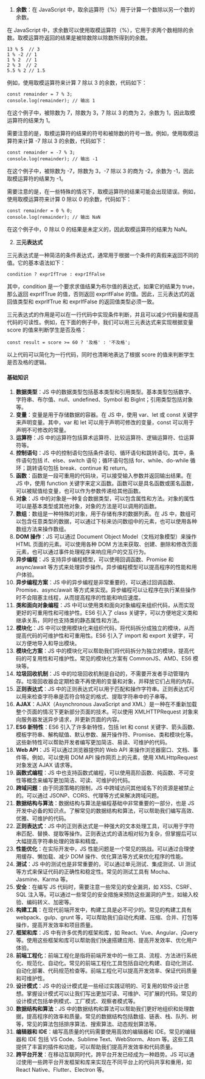 <!--
 * @Author: Shu Binqi
 * @Date: 2023-03-19 19:31:05
 * @LastEditors: Shu Binqi
 * @LastEditTime: 2023-04-01 23:31:31
 * @Description: JS 知识扫盲
 * @Version: 1.0.0
 * @FilePath: \interviewQuestions\前端基础\JavaScript\JS扫盲.md
-->

1. **余数**：在 JavaScript 中，取余运算符（%）用于计算一个数除以另一个数的余数。

在 JavaScript 中，求余数可以使用取模运算符（%），它用于求两个数相除的余数。取模运算符返回的结果是被除数除以除数所得到的余数。

```
13 % 5  // 3
1 % -2 // 1
1 % 2  // 1
2 % 3  // 2
5.5 % 2 // 1.5
```

例如，使用取模运算符来计算 7 除以 3 的余数，代码如下：

```
const remainder = 7 % 3;
console.log(remainder); // 输出 1
```

在这个例子中，被除数为 7，除数为 3，7 除以 3 的商为 2，余数为 1，因此取模运算符的结果为 1。

需要注意的是，取模运算符的结果的符号和被除数的符号一致。例如，使用取模运算符来计算 -7 除以 3 的余数，代码如下：

```
const remainder = -7 % 3;
console.log(remainder); // 输出 -1
```

在这个例子中，被除数为 -7，除数为 3，-7 除以 3 的商为 -2，余数为 -1，因此取模运算符的结果为 -1。

需要注意的是，在一些特殊的情况下，取模运算符的结果可能会出现错误。例如，使用取模运算符来计算 0 除以 0 的余数，代码如下：

```
const remainder = 0 % 0;
console.log(remainder); // 输出 NaN
```

在这个例子中，0 除以 0 的结果是未定义的，因此取模运算符的结果为 NaN。

2. **三元表达式**

三元表达式是一种简洁的条件表达式，通常用于根据一个条件的真假来返回不同的值。它的基本语法如下：

```
condition ? exprIfTrue : exprIfFalse
```

其中，condition 是一个要求求值结果为布尔值的表达式，如果它的结果为 true，那么返回 exprIfTrue 的值，否则返回 exprIfFalse 的值。因此，三元表达式的返回值类型和 exprIfTrue 和 exprIfFalse 的返回值类型必须一致。

三元表达式的作用是可以在一行代码中实现条件判断，并且可以减少代码量和提高代码的可读性。例如，在下面的例子中，我们可以用三元表达式来实现根据变量 score 的值来判断学生是否及格：

```
const result = score >= 60 ? '及格' : '不及格';
```

以上代码可以简化为一行代码，同时也清晰地表达了根据 score 的值来判断学生是否及格的逻辑。

#### 基础知识

1. **数据类型**：JS 中的数据类型包括基本类型和引用类型。基本类型包括数字、字符串、布尔值、null、undefined、Symbol 和 BigInt；引用类型包括对象等。
1. **变量**：变量是用于存储数据的容器。在 JS 中，使用 var、let 或 const 关键字来声明变量。其中，var 和 let 可以用于声明可修改的变量，const 可以用于声明不可修改的常量。
1. **运算符**：JS 中的运算符包括算术运算符、比较运算符、逻辑运算符、位运算符等。
1. **控制语句**：JS 中的控制语句包括条件语句、循环语句和跳转语句。其中，条件语句包括 if、else、switch 语句；循环语句包括 for、while、do-while 循环；跳转语句包括 break、continue 和 return。
1. **函数**：函数是一段可重用的代码块，可以接受输入参数并返回输出结果。在 JS 中，使用 function 关键字来定义函数。函数可以是具名函数或匿名函数，可以被赋值给变量，也可以作为参数传递给其他函数。
1. **对象**：JS 中的对象是一种复合数据类型，可以包含属性和方法。对象的属性可以是基本类型或其他对象，对象的方法是可以调用的函数。
1. **数组**：数组是一种特殊的对象，用于存储有序的数据列表。在 JS 中，数组可以包含任意类型的数据，可以通过下标来访问数组中的元素，也可以使用各种数组方法来操作数组。
1. **DOM 操作**：JS 可以通过 Document Object Model（文档对象模型）来操作 HTML 页面的元素。可以使用各种 DOM 方法来获取、创建、删除和修改页面元素，也可以通过事件处理程序来响应用户的交互行为。
1. **异步编程**：JS 支持异步编程模型，可以使用回调函数、Promise 和 async/await 等方式来处理异步操作。异步编程模型可以提高程序的性能和用户体验。
1. **异步编程方案**：JS 中的异步编程是非常重要的，可以通过回调函数、Promise、async/await 等方式来实现。异步编程可以让程序在执行某些操作时不会阻塞主线程，从而提高程序的性能和响应速度。
1. **类和面向对象编程**：JS 中可以使用类和面向对象编程来组织代码，从而实现更好的可重用性和可维护性。ES6 引入了 class 关键字，可以方便地定义类和继承关系，同时也支持类的静态属性和方法。
1. **模块化**：JS 中可以使用模块化来组织代码，将代码拆分成独立的模块，从而提高代码的可维护性和可重用性。ES6 引入了 import 和 export 关键字，可以方便地导入和导出模块。
1. **模块化方案**：JS 中的模块化可以帮助我们将代码拆分为独立的模块，提高代码的可复用性和可维护性。常见的模块化方案有 CommonJS、AMD、ES6 模块等。
1. **垃圾回收机制**：JS 中的垃圾回收机制是自动的，不需要开发者手动管理内存。垃圾回收器会定期检查不再使用的变量和对象，并释放它们占用的内存。
1. **正则表达式**：JS 中的正则表达式可以用于匹配和操作字符串。正则表达式可以用来检查字符串是否符合特定的格式、提取字符串中的子串等。
1. **AJAX**：AJAX（Asynchronous JavaScript and XML）是一种在不重新加载整个页面的情况下更新部分页面的技术。可以使用 XMLHTTPRequest 对象来向服务器发送异步请求，并更新页面的内容。
1. **ES6 新特性**：ES6 引入了许多新特性，包括 let 和 const 关键字、箭头函数、模板字符串、解构赋值、默认参数、展开操作符、Promise、类和模块化等。这些新特性可以帮助开发者编写更加简洁、易读、可维护的代码。
1. **Web API**：JS 可以通过浏览器提供的 Web API 来操作浏览器窗口、文档、事件等。例如，可以使用 DOM API 操作网页上的元素，使用 XMLHttpRequest 对象发送 AJAX 请求等。
1. **函数式编程**：JS 中也支持函数式编程，可以使用高阶函数、纯函数、不可变性等概念来编写更加简洁、可读、可维护的代码。
1. **跨域问题**：由于同源策略的限制，JS 中跨域访问其他域名下的资源是被禁止的。可以通过 JSONP、CORS、代理等方式来解决跨域问题。
1. **数据结构与算法**：数据结构与算法是编程基础中非常重要的一部分，也是 JS 开发中必备的知识点。了解常见的数据结构和算法，可以帮助我们编写高效、优雅、可维护的代码。
1. **正则表达式**：JS 中的正则表达式是一种强大的文本处理工具，可以用于字符串匹配、替换、提取等操作。正则表达式的语法相对较为复杂，但掌握后可以大幅提高字符串处理的效率和精度。
1. **性能优化**：在实际开发中，JS 性能问题是一个常见的挑战。可以通过合理使用缓存、懒加载、减少 DOM 操作、优化算法等方式来优化程序的性能。
1. **测试**：JS 中的测试也是非常重要的，可以通过单元测试、集成测试、UI 测试等方式来保证代码的正确性和稳定性。常见的测试工具有 Mocha、Jasmine、Karma 等。
1. **安全**：在编写 JS 代码时，需要注意一些常见的安全漏洞，如 XSS、CSRF、SQL 注入等。可以通过一些常见的安全措施来预防这些漏洞的产生，如输入校验、编码转义、加密等。
1. **构建工具**：在现代前端开发中，构建工具是必不可少的。常见的构建工具有 webpack、gulp、grunt 等，可以帮助我们自动化构建、压缩、合并、打包等操作，提高开发效率和项目质量。
1. **框架和库**：JS 中有许多优秀的框架和库，如 React、Vue、Angular、jQuery 等。使用这些框架和库可以帮助我们快速搭建应用、提高开发效率、优化用户体验。
1. **前端工程化**：前端工程化是指将前端开发中的一些工具、流程、方法进行系统化、规范化、自动化。常见的前端工程化工具包括自动化构建、自动化测试、自动化部署、代码规范检查等。前端工程化可以提高开发效率、保证代码质量和可维护性。
1. **设计模式**：JS 中的设计模式是一些经过实践证明的、可复用的软件设计思想。掌握设计模式可以让我们写出更加可读、可维护、可扩展的代码。常见的设计模式包括单例模式、工厂模式、观察者模式等。
1. **数据结构和算法**：JS 中的数据结构和算法可以帮助我们更好地组织和处理数据，提高程序的效率和质量。常见的数据结构包括数组、链表、栈、队列、树等，常见的算法包括排序算法、搜索算法、动态规划算法等。
1. **编辑器和 IDE**：编写高质量的代码需要使用高效的编辑器和 IDE。常见的编辑器和 IDE 包括 VS Code、Sublime Text、WebStorm、Atom 等。这些工具提供了丰富的插件和功能，可以帮助我们提高开发效率和代码质量。
1. **跨平台开发**：在移动互联网时代，跨平台开发已经成为一种趋势。JS 可以通过使用一些跨平台开发框架和库来实现在不同平台上的代码共享和重用，如 React Native、Flutter、Electron 等。
